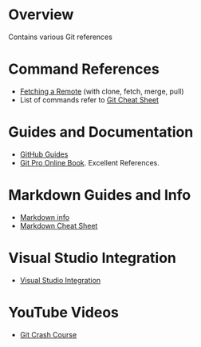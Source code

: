 # Overview

Contains various Git references

# Command References

* [Fetching a Remote](https://help.github.com/articles/fetching-a-remote/) (with clone, fetch, merge, pull)
* List of commands refer to [Git Cheat Sheet](https://education.github.com/git-cheat-sheet-education.pdf)

# Guides and Documentation

* [GitHub Guides](https://guides.github.com)
* [Git Pro Online Book](https://git-scm.com/book/en/v2/).  Excellent References.

# Markdown Guides and Info

* [Markdown info](https://guides.github.com/features/mastering-markdown/)
* [Markdown Cheat Sheet](https://github.com/adam-p/markdown-here/wiki/Markdown-Cheatsheet)

# Visual Studio Integration

* [Visual Studio Integration](https://github.com/github/VisualStudio/tree/master/docs)

# YouTube Videos

* [Git Crash Course](https://www.youtube.com/watch?v=SWYqp7iY_Tc)
